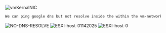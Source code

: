![vmKernalNIC](https://github.com/user-attachments/assets/337c34de-4b38-4ec2-987e-0f99ff7afddf)

```bash
We can ping google dns but not resolve inside the within the vm-network => next point to a dns resolver/dns sinkhole
```
![NO-DNS-RESOLVE](https://github.com/user-attachments/assets/da06997f-8e38-4d30-a100-83e8997840f9)
![ESXI-host-01142025](https://github.com/user-attachments/assets/b1a88847-bc1c-4b6e-a194-cfd79e4c25f9)
![ESXI-host-0](https://github.com/user-attachments/assets/461de010-9383-4fc2-8036-45ebbe8595e9)
